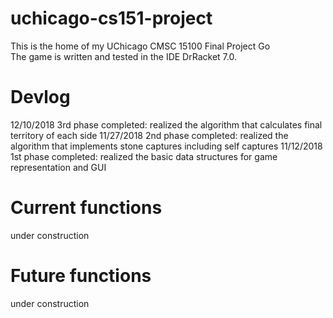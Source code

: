 # uchicago-cs151-project
This is the home of my UChicago CMSC 15100 Final Project Go\
The game is written and tested in the IDE DrRacket 7.0.


# Devlog
12/10/2018 3rd phase completed: realized the algorithm that calculates final territory of each side
11/27/2018 2nd phase completed: realized the algorithm that implements stone captures including self captures 
11/12/2018 1st phase completed: realized the basic data structures for game representation and GUI 

# Current functions
under construction



# Future functions
under construction


